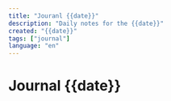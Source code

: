 ```yaml
---
title: "Jouranl {{date}}"
description: "Daily notes for the {{date}}"
created: "{{date}}"
tags: ["journal"]
language: "en"
---
```


# Journal {{date}}
